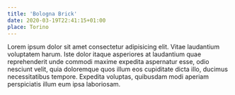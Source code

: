 ```yaml
---
title: 'Bologna Brick'
date: 2020-03-19T22:41:15+01:00
place: Torino
---
```


Lorem ipsum dolor sit amet consectetur adipisicing elit. Vitae laudantium voluptatem harum. Iste dolor itaque asperiores at laudantium quae reprehenderit unde commodi maxime expedita aspernatur esse, odio nesciunt velit, quia doloremque quos illum eos cupiditate dicta illo, ducimus necessitatibus tempore. Expedita voluptas, quibusdam modi aperiam perspiciatis illum eum ipsa laboriosam.
